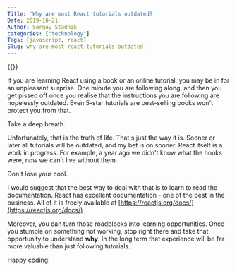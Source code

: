 ```yaml
---
Title: 'Why are most React tutorials outdated?'
Date: 2019-10-21
Author: Sergey Stadnik
categories: ["technology"]
Tags: [javascript, react]
Slug: why-are-most-react-tutorials-outdated
---
```


{{<responsive-figure src="never_stop_learning.jpg" width="640px" alt="Never stop learning">}}

If you are learning React using a book or an online tutorial, you may be in for an unpleasant surprise. One minute you are following along, and then you get pissed off once you realise that the instructions you are following are hopelessly outdated. Even 5-star tutorials are best-selling books won't protect you from that.

<!--more-->

Take a deep breath.

Unfortunately, that is the truth of life. That's just the way it is. Sooner or later all tutorials will be outdated, and my bet is on sooner. React itself is a work in progress. For example, a year ago we didn't know what the hooks were, now we can't live without them.

Don't lose your cool.

I would suggest that the best way to deal with that is to learn to read the documentation. React has excellent documentation - one of the best in the business.  All of it is freely available at [https://reactjs.org/docs/](https://reactjs.org/docs/)

Moreover, you can turn those roadblocks into learning opportunities. Once you stumble on something not working, stop right there and take that opportunity to understand **why**. In the long term that experience will be far more valuable than just following tutorials.

Happy coding!
